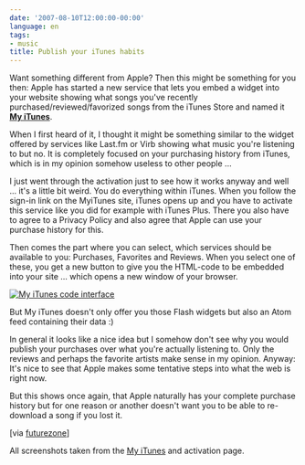 ```yaml
---
date: '2007-08-10T12:00:00-00:00'
language: en
tags:
- music
title: Publish your iTunes habits
---
```



Want something different from Apple? Then this might be something for you then: Apple has started a new service that lets you embed a widget into your website showing what songs you've recently purchased/reviewed/favorized songs from the iTunes Store and named it **[My iTunes](http://www.apple.com/itunes/myitunes/)**.

When I first heard of it, I thought it might be something similar to the widget offered by services like Last.fm or Virb showing what music you're listening to but no. It is completely focused on your purchasing history from iTunes, which is in my opinion somehow useless to other people ...

I just went through the activation just to see how it works anyway and well ... it's a little bit weird. You do everything within iTunes. When you follow the sign-in link on the MyiTunes site, iTunes opens up and you have to activate this service like you did for example with iTunes Plus. There you also have to agree to a Privacy Policy and also agree that Apple can use your purchase history for this.

Then comes the part where you can select, which services should be available to you: Purchases, Favorites and Reviews. When you select one of these, you get a new button to give you the HTML-code to be embedded into your site ... which opens a new window of your browser.

<a href="/media/2007/myitunes.code.png" title="My iTunes code interface" class="thickbox figure"><img src="/media/2007/myitunes.code-small.png" alt="My iTunes code interface"/></a>

But My iTunes doesn't only offer you those Flash widgets but also an Atom feed containing their data :)

In general it looks like a nice idea but I somehow don't see why you would publish your purchases over what you're actually listening to. Only the reviews and perhaps the favorite artists make sense in my opinion. Anyway: It's nice to see that Apple makes some tentative steps into what the web is right now.

But this shows once again, that Apple naturally has your complete purchase history but for one reason or another doesn't want you to be able to re-download a song if you lost it.

[via [futurezone](http://futurezone.orf.at/produkte/stories/213719/)]

All screenshots taken from the [My iTunes](http://www.apple.com/itunes/myitunes/) and activation page.
